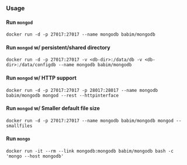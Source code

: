 ### Usage

#### Run `mongod`

    docker run -d -p 27017:27017 --name mongodb babim/mongodb

#### Run `mongod` w/ persistent/shared directory

    docker run -d -p 27017:27017 -v <db-dir>:/data/db -v <db-dir>:/data/configdb --name mongodb babim/mongodb

#### Run `mongod` w/ HTTP support

    docker run -d -p 27017:27017 -p 28017:28017 --name mongodb babim/mongodb mongod --rest --httpinterface

#### Run `mongod` w/ Smaller default file size

    docker run -d -p 27017:27017 --name mongodb babim/mongodb mongod --smallfiles

#### Run `mongo`

    docker run -it --rm --link mongodb:mongodb babim/mongodb bash -c 'mongo --host mongodb'
